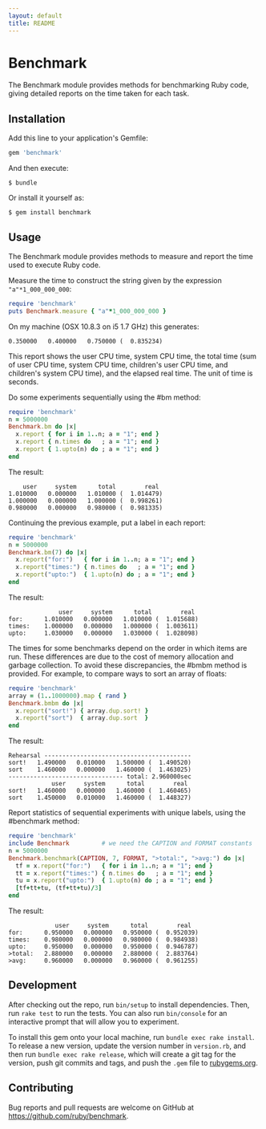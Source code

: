```yaml
---
layout: default
title: README
---
```


# Benchmark

The Benchmark module provides methods for benchmarking Ruby code, giving detailed reports on the time taken for each task.

## Installation

Add this line to your application's Gemfile:

```ruby
gem 'benchmark'
```

And then execute:

    $ bundle

Or install it yourself as:

    $ gem install benchmark

## Usage

The Benchmark module provides methods to measure and report the time used to execute Ruby code.

Measure the time to construct the string given by the expression <code>"a"*1_000_000_000</code>:

```ruby
require 'benchmark'
puts Benchmark.measure { "a"*1_000_000_000 }
```

On my machine (OSX 10.8.3 on i5 1.7 GHz) this generates:

```
0.350000   0.400000   0.750000 (  0.835234)
```

This report shows the user CPU time, system CPU time, the total time (sum of user CPU time, system CPU time, children's user CPU time, and children's system CPU time), and the elapsed real time. The unit of time is seconds.

Do some experiments sequentially using the #bm method:

```ruby
require 'benchmark'
n = 5000000
Benchmark.bm do |x|
  x.report { for i in 1..n; a = "1"; end }
  x.report { n.times do   ; a = "1"; end }
  x.report { 1.upto(n) do ; a = "1"; end }
end
```

The result:

```
    user     system      total        real
1.010000   0.000000   1.010000 (  1.014479)
1.000000   0.000000   1.000000 (  0.998261)
0.980000   0.000000   0.980000 (  0.981335)
```

Continuing the previous example, put a label in each report:

```ruby
require 'benchmark'
n = 5000000
Benchmark.bm(7) do |x|
  x.report("for:")   { for i in 1..n; a = "1"; end }
  x.report("times:") { n.times do   ; a = "1"; end }
  x.report("upto:")  { 1.upto(n) do ; a = "1"; end }
end
```

The result:

```
              user     system      total        real
for:      1.010000   0.000000   1.010000 (  1.015688)
times:    1.000000   0.000000   1.000000 (  1.003611)
upto:     1.030000   0.000000   1.030000 (  1.028098)
```

The times for some benchmarks depend on the order in which items are run.  These differences are due to the cost of memory allocation and garbage collection. To avoid these discrepancies, the #bmbm method is provided.  For example, to compare ways to sort an array of floats:

```ruby
require 'benchmark'
array = (1..1000000).map { rand }
Benchmark.bmbm do |x|
  x.report("sort!") { array.dup.sort! }
  x.report("sort")  { array.dup.sort  }
end
```

The result:

```
Rehearsal -----------------------------------------
sort!   1.490000   0.010000   1.500000 (  1.490520)
sort    1.460000   0.000000   1.460000 (  1.463025)
-------------------------------- total: 2.960000sec
            user     system      total        real
sort!   1.460000   0.000000   1.460000 (  1.460465)
sort    1.450000   0.010000   1.460000 (  1.448327)
```

Report statistics of sequential experiments with unique labels, using the #benchmark method:

```ruby
require 'benchmark'
include Benchmark         # we need the CAPTION and FORMAT constants
n = 5000000
Benchmark.benchmark(CAPTION, 7, FORMAT, ">total:", ">avg:") do |x|
  tf = x.report("for:")   { for i in 1..n; a = "1"; end }
  tt = x.report("times:") { n.times do   ; a = "1"; end }
  tu = x.report("upto:")  { 1.upto(n) do ; a = "1"; end }
  [tf+tt+tu, (tf+tt+tu)/3]
end
```

The result:

```
             user     system      total        real
for:      0.950000   0.000000   0.950000 (  0.952039)
times:    0.980000   0.000000   0.980000 (  0.984938)
upto:     0.950000   0.000000   0.950000 (  0.946787)
>total:   2.880000   0.000000   2.880000 (  2.883764)
>avg:     0.960000   0.000000   0.960000 (  0.961255)
```

## Development

After checking out the repo, run `bin/setup` to install dependencies. Then, run `rake test` to run the tests. You can also run `bin/console` for an interactive prompt that will allow you to experiment.

To install this gem onto your local machine, run `bundle exec rake install`. To release a new version, update the version number in `version.rb`, and then run `bundle exec rake release`, which will create a git tag for the version, push git commits and tags, and push the `.gem` file to [rubygems.org](https://rubygems.org).

## Contributing

Bug reports and pull requests are welcome on GitHub at https://github.com/ruby/benchmark.

